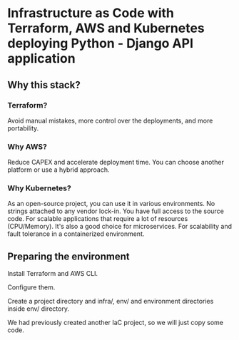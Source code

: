 # Infrastructure as Code with Terraform, AWS and Kubernetes deploying Python - Django API application

## Why this stack?

### Terraform?

Avoid manual mistakes, more control over the deployments, and more portability.

### Why AWS?

Reduce CAPEX and accelerate deployment time. You can choose another platform or use a hybrid approach.

### Why Kubernetes?

As an open-source project, you can use it in various environments. No strings attached to any vendor lock-in. You have full access to the source code.
For scalable applications that require a lot of resources (CPU/Memory). It's also a good choice for microservices.
For scalability and fault tolerance in a containerized environment.

## Preparing the environment

Install Terraform and AWS CLI.

Configure them.

Create a project directory and infra/, env/ and environment directories inside env/ directory.

We had previously created another IaC project, so we will just copy some code.
